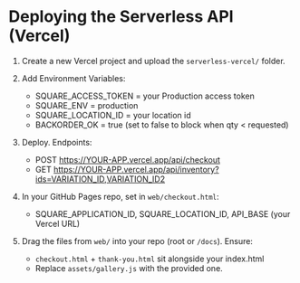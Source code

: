 # Deploying the Serverless API (Vercel)

1) Create a new Vercel project and upload the `serverless-vercel/` folder.
2) Add Environment Variables:
   - SQUARE_ACCESS_TOKEN = your Production access token
   - SQUARE_ENV = production
   - SQUARE_LOCATION_ID = your location id
   - BACKORDER_OK = true   (set to false to block when qty < requested)
3) Deploy. Endpoints:
   - POST https://YOUR-APP.vercel.app/api/checkout
   - GET  https://YOUR-APP.vercel.app/api/inventory?ids=VARIATION_ID,VARIATION_ID2

4) In your GitHub Pages repo, set in `web/checkout.html`:
   - SQUARE_APPLICATION_ID, SQUARE_LOCATION_ID, API_BASE (your Vercel URL)

5) Drag the files from `web/` into your repo (root or `/docs`). Ensure:
   - `checkout.html` + `thank-you.html` sit alongside your index.html
   - Replace `assets/gallery.js` with the provided one.
